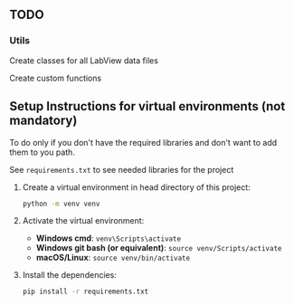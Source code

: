 ## TODO
### Utils
Create classes for all LabView data files

Create custom functions

## Setup Instructions for virtual environments (not mandatory)
To do only if you don't have the required libraries and don't want to add them to you path.

See `requirements.txt` to see needed libraries for the project

1. Create a virtual environment in head directory of this project:
   ```bash
   python -m venv venv
   ```

2. Activate the virtual environment:
   - **Windows cmd**: `venv\Scripts\activate`
   - **Windows git bash (or equivalent)**: `source venv/Scripts/activate`
   - **macOS/Linux**: `source venv/bin/activate`

3. Install the dependencies:
   ```bash
   pip install -r requirements.txt
   ```